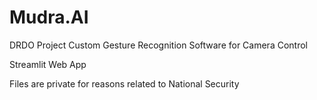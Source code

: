 # Mudra.AI

DRDO Project
Custom Gesture Recognition Software for Camera Control

Streamlit Web App

Files are private for reasons related to National Security
